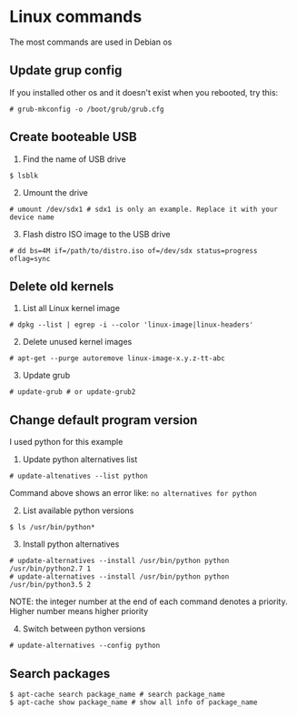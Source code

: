 # Linux commands
The most commands are used in Debian os

## Update grup config
If you installed other os and it doesn't exist when you rebooted, try this:
```
# grub-mkconfig -o /boot/grub/grub.cfg
```

## Create booteable USB
1) Find the name of USB drive
```
$ lsblk
```

2) Umount the drive
```
# umount /dev/sdx1 # sdx1 is only an example. Replace it with your device name
```

3) Flash distro ISO image to the USB drive
```
# dd bs=4M if=/path/to/distro.iso of=/dev/sdx status=progress oflag=sync
```

## Delete old kernels
1) List all Linux kernel image
```
# dpkg --list | egrep -i --color 'linux-image|linux-headers'
```

2) Delete unused kernel images
```
# apt-get --purge autoremove linux-image-x.y.z-tt-abc
```

3) Update grub
```
# update-grub # or update-grub2
```

## Change default program version
I used python for this example

1) Update python alternatives list
```
# update-altenatives --list python
```
Command above shows an error like: `no alternatives for python`

2) List available python versions
```
$ ls /usr/bin/python*
```

3) Install python alternatives
```
# update-alternatives --install /usr/bin/python python /usr/bin/python2.7 1
# update-alternatives --install /usr/bin/python python /usr/bin/python3.5 2
```
NOTE: the integer number at the end of each command denotes a priority. Higher number means higher priority

4) Switch between python versions
```
# update-alternatives --config python
```

## Search packages
```
$ apt-cache search package_name # search package_name
$ apt-cache show package_name # show all info of package_name
```
